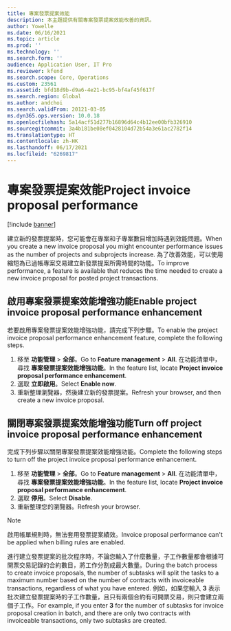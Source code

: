 ```yaml
---
title: 專案發票提案效能
description: 本主題提供有關專案發票提案效能改善的資訊。
author: Yowelle
ms.date: 06/16/2021
ms.topic: article
ms.prod: ''
ms.technology: ''
ms.search.form: ''
audience: Application User, IT Pro
ms.reviewer: kfend
ms.search.scope: Core, Operations
ms.custom: 23561
ms.assetid: bfd18d9b-d9a6-4e21-bc95-bf4af45f617f
ms.search.region: Global
ms.author: andchoi
ms.search.validFrom: 20121-03-05
ms.dyn365.ops.version: 10.0.18
ms.openlocfilehash: 5a14acf51d277b16896d64c4b12ee00bfb326910
ms.sourcegitcommit: 3a4b181be08ef0428104d72b54a3e61ac2782f14
ms.translationtype: HT
ms.contentlocale: zh-HK
ms.lasthandoff: 06/17/2021
ms.locfileid: "6269817"
---
```

# <a name="project-invoice-proposal-performance"></a><span data-ttu-id="9ee62-103">專案發票提案效能</span><span class="sxs-lookup"><span data-stu-id="9ee62-103">Project invoice proposal performance</span></span>

[!include [banner](../includes/banner.md)]

<span data-ttu-id="9ee62-104">建立新的發票提案時，您可能會在專案和子專案數目增加時遇到效能問題。</span><span class="sxs-lookup"><span data-stu-id="9ee62-104">When you create a new invoice proposal you might encounter performance issues as the number of projects and subprojects increase.</span></span> <span data-ttu-id="9ee62-105">為了改善效能，可以使用縮短為已過帳專案交易建立新發票提案所需時間的功能。</span><span class="sxs-lookup"><span data-stu-id="9ee62-105">To improve performance, a feature is available that reduces the time needed to create a new invoice proposal for posted project transactions.</span></span>

## <a name="enable-project-invoice-proposal-performance-enhancement"></a><span data-ttu-id="9ee62-106">啟用專案發票提案效能增強功能</span><span class="sxs-lookup"><span data-stu-id="9ee62-106">Enable project invoice proposal performance enhancement</span></span>
<span data-ttu-id="9ee62-107">若要啟用專案發票提案效能增強功能，請完成下列步驟。</span><span class="sxs-lookup"><span data-stu-id="9ee62-107">To enable the project invoice proposal performance enhancement feature, complete the following steps.</span></span>

1.  <span data-ttu-id="9ee62-108">移至 **功能管理** > **全部**。</span><span class="sxs-lookup"><span data-stu-id="9ee62-108">Go to **Feature management** > **All**.</span></span> <span data-ttu-id="9ee62-109">在功能清單中，尋找 **專案發票提案效能增強功能**。</span><span class="sxs-lookup"><span data-stu-id="9ee62-109">In the feature list, locate **Project invoice proposal performance enhancement**.</span></span>
2.  <span data-ttu-id="9ee62-110">選取 **立即啟用**。</span><span class="sxs-lookup"><span data-stu-id="9ee62-110">Select **Enable now**.</span></span>
3.  <span data-ttu-id="9ee62-111">重新整理瀏覽器，然後建立新的發票提案。</span><span class="sxs-lookup"><span data-stu-id="9ee62-111">Refresh your browser, and then create a new invoice proposal.</span></span>

## <a name="turn-off-project-invoice-proposal-performance-enhancement"></a><span data-ttu-id="9ee62-112">關閉專案發票提案效能增強功能</span><span class="sxs-lookup"><span data-stu-id="9ee62-112">Turn off project invoice proposal performance enhancement</span></span>
<span data-ttu-id="9ee62-113">完成下列步驟以關閉專案發票提案效能增強功能。</span><span class="sxs-lookup"><span data-stu-id="9ee62-113">Complete the following steps to turn off the project invoice proposal performance enhancement.</span></span>

1.  <span data-ttu-id="9ee62-114">移至 **功能管理** > **全部**。</span><span class="sxs-lookup"><span data-stu-id="9ee62-114">Go to **Feature management** > **All**.</span></span> <span data-ttu-id="9ee62-115">在功能清單中，尋找 **專案發票提案效能增強功能**。</span><span class="sxs-lookup"><span data-stu-id="9ee62-115">In the feature list, locate **Project invoice proposal performance enhancement**.</span></span>
2.  <span data-ttu-id="9ee62-116">選取 **停用**。</span><span class="sxs-lookup"><span data-stu-id="9ee62-116">Select **Disable**.</span></span>
3.  <span data-ttu-id="9ee62-117">重新整理您的瀏覽器。</span><span class="sxs-lookup"><span data-stu-id="9ee62-117">Refresh your browser.</span></span>

> [!NOTE]
> <span data-ttu-id="9ee62-118">啟用帳單規則時，無法套用發票提案績效。</span><span class="sxs-lookup"><span data-stu-id="9ee62-118">Invoice proposal performance can't be applied when billing rules are enabled.</span></span>
> 
> <span data-ttu-id="9ee62-119">進行建立發票提案的批次程序時，不論您輸入了什麼數量，子工作數量都會根據可開票交易記錄的合約數目，將工作分割成最大數量。</span><span class="sxs-lookup"><span data-stu-id="9ee62-119">During the batch process to create invoice proposals, the number of subtasks will split the tasks to a maximum number based on the number of contracts with invoiceable transactions, regardless of what you have entered.</span></span> <span data-ttu-id="9ee62-120">例如，如果您輸入 **3** 表示批次建立發票提案時的子工作數量，且只有兩個合約有可開票交易，則只會建立兩個子工作。</span><span class="sxs-lookup"><span data-stu-id="9ee62-120">For example, if you enter **3** for the number of subtasks for invoice proposal creation in batch, and there are only two contracts with invoiceable transactions, only two subtasks are created.</span></span>
